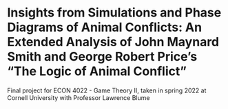 # Insights from Simulations and Phase Diagrams of Animal Conflicts: An Extended Analysis of John Maynard Smith and George Robert Price’s “The Logic of Animal Conflict”

Final project for ECON 4022 - Game Theory II, taken in spring 2022 at Cornell University with Professor Lawrence Blume
